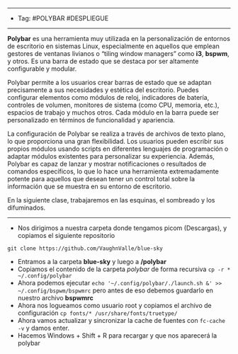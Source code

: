 
----
- Tag: #POLYBAR #DESPLIEGUE 
-----
**Polybar** es una herramienta muy utilizada en la personalización de entornos de escritorio en sistemas Linux, especialmente en aquellos que emplean gestores de ventanas livianos o “tiling window managers” como **i3**, **bspwm**, y otros. Es una barra de estado que se destaca por ser altamente configurable y modular.

Polybar permite a los usuarios crear barras de estado que se adaptan precisamente a sus necesidades y estética del escritorio. Puedes configurar elementos como módulos de reloj, indicadores de batería, controles de volumen, monitores de sistema (como CPU, memoria, etc.), espacios de trabajo y muchos otros. Cada módulo en la barra puede ser personalizado en términos de funcionalidad y apariencia.

La configuración de Polybar se realiza a través de archivos de texto plano, lo que proporciona una gran flexibilidad. Los usuarios pueden escribir sus propios módulos usando scripts en diferentes lenguajes de programación o adaptar módulos existentes para personalizar su experiencia. Además, Polybar es capaz de lanzar y mostrar notificaciones o resultados de comandos específicos, lo que lo hace una herramienta extremadamente potente para aquellos que desean tener un control total sobre la información que se muestra en su entorno de escritorio.

En la siguiente clase, trabajaremos en las esquinas, el sombreado y los difuminados.

-----
- Nos dirigimos a nuestra carpeta donde tengamos picom (Descargas), y copiamos el siguiente repositorio
```
git clone https://github.com/VaughnValle/blue-sky
```

- Entramos a la carpeta **blue-sky** y luego a **/polybar** 
- Copiamos el contenido de la carpeta *polybar* de forma recursiva `cp -r * ~/.config/polybar`
- Ahora podemos ejecutar `echo '~/.config/polybar/./launch.sh &' >> ~/.config/bspwm/bspwmrc` pero antes de eso debemos guardarlo en nuestro archivo **bspwmrc**
- Ahora nos logueamos como usuario root y copiamos el archivo de configuración `cp fonts/* /usr/share/fonts/truetype/` 
- Ahora vamos actualizar y sincronizar la cache de fuentes con `fc-cache -v` y damos enter.
- Hacemos Windows + Shift + R para recargar y que nos aparecerá la polybar 